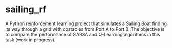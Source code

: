 # sailing_rf
A Python reinforcement learning project that simulates a Sailing Boat finding its way through a grid with obstacles from Port A to Port B. The objective is to compare the performance of SARSA and Q-Learning algorithms in this task (work in progress).